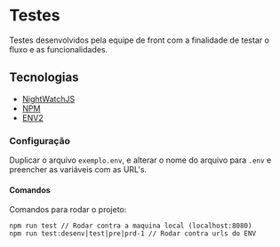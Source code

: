 # Testes 
Testes desenvolvidos pela equipe de front com a finalidade de testar o fluxo e as funcionalidades.

## Tecnologias 
 - [NightWatchJS](nightwatchjs.org)
 - [NPM](https://docs.npmjs.com/cli/run-script)
 - [ENV2](https://www.npmjs.com/package/env2)

### Configuração
Duplicar o arquivo `exemplo.env`, e alterar o nome do arquivo para  `.env` e preencher as variáveis com as URL's.

#### Comandos
Comandos para rodar o projeto:
```
npm run test // Rodar contra a maquina local (localhost:8080)
npm run test:desenv|test|pre|prd-1 // Rodar contra urls do ENV
```
